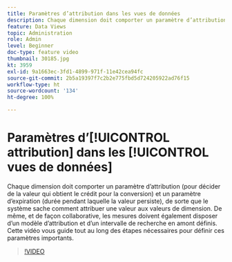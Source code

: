 ```yaml
---
title: Paramètres d’attribution dans les vues de données
description: Chaque dimension doit comporter un paramètre d’attribution (pour décider de la valeur qui obtient le crédit pour la conversion) et un paramètre d’expiration (durée pendant laquelle la valeur persiste), de sorte que le système sache comment attribuer une valeur aux valeurs de dimension. De même, et de façon collaborative, les mesures doivent également disposer d’un modèle d’attribution et d’un intervalle de recherche en amont définis. Cette vidéo vous guide tout au long des étapes nécessaires pour définir ces paramètres importants.
feature: Data Views
topic: Administration
role: Admin
level: Beginner
doc-type: feature video
thumbnail: 30185.jpg
kt: 3959
exl-id: 9a1663ec-3fd1-4899-971f-11e42cea94fc
source-git-commit: 2b5a19397f7c2b2e775fbd5d724205922ad76f15
workflow-type: ht
source-wordcount: '134'
ht-degree: 100%

---
```


# Paramètres d’[!UICONTROL attribution] dans les [!UICONTROL vues de données]

Chaque dimension doit comporter un paramètre d’attribution (pour décider de la valeur qui obtient le crédit pour la conversion) et un paramètre d’expiration (durée pendant laquelle la valeur persiste), de sorte que le système sache comment attribuer une valeur aux valeurs de dimension. De même, et de façon collaborative, les mesures doivent également disposer d’un modèle d’attribution et d’un intervalle de recherche en amont définis. Cette vidéo vous guide tout au long des étapes nécessaires pour définir ces paramètres importants.

>[!VIDEO](https://video.tv.adobe.com/v/30185/?quality=12&enable10seconds=on&speedcontrol=on)
